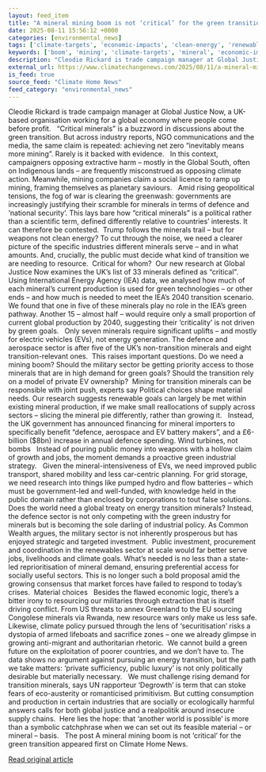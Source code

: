 ```yaml
---
layout: feed_item
title: "A mineral mining boom is not ‘critical’ for the green transition"
date: 2025-08-11 15:56:12 +0000
categories: [environmental_news]
tags: ['climate-targets', 'economic-impacts', 'clean-energy', 'renewable-energy', 'wind-power', 'climate-costs', 'net-zero']
keywords: ['boom', 'mining', 'climate-targets', 'mineral', 'economic-impacts', 'clean-energy', 'renewable-energy', 'wind-power']
description: "Cleodie Rickard is trade campaign manager at Global Justice Now, a UK-based organisation working for a global economy where people come before profit"
external_url: https://www.climatechangenews.com/2025/08/11/a-mineral-mining-boom-is-not-critical-for-the-green-transition/
is_feed: true
source_feed: "Climate Home News"
feed_category: "environmental_news"
---
```


Cleodie Rickard is trade campaign manager at Global Justice Now, a UK-based organisation working for a global economy where people come before profit.&nbsp;&nbsp; “Critical minerals” is a buzzword in discussions about the green transition. But across industry reports, NGO communications and the media, the same claim is repeated: achieving net zero “inevitably means more mining”. Rarely is it backed with evidence. &nbsp; In this context, campaigners opposing extractive harm – mostly in the Global South, often on Indigenous lands – are frequently misconstrued as opposing climate action. Meanwhile, mining companies claim a social licence to ramp up mining, framing themselves as planetary saviours.&nbsp;&nbsp; Amid rising geopolitical tensions, the fog of war is clearing the greenwash: governments are increasingly justifying their scramble for minerals in terms of defence and ‘national security’. This lays bare how &#8220;critical minerals&#8221; is a political rather than a scientific term, defined differently relative to countries’ interests. It can therefore be contested.&nbsp; Trump follows the minerals trail – but for weapons not clean energy? To cut through the noise, we need a clearer picture of the specific industries different minerals serve &#8211; and in what amounts. And, crucially, the public must decide what kind of transition we are needing to resource.&nbsp; Critical for whom?&nbsp; Our new research at Global Justice Now examines the UK’s list of 33 minerals defined as “critical”. Using International Energy Agency (IEA) data, we analysed how much of each mineral’s current production is used for green technologies – or other ends – and how much is needed to meet the IEA’s 2040 transition scenario.&nbsp;&nbsp; We found that one in five of these minerals play no role in the IEA&#8217;s green pathway. Another 15 – almost half – would require only a small proportion of current global production by 2040, suggesting their ‘criticality’ is not driven by green goals. &nbsp; Only seven minerals require significant uplifts – and mostly for electric vehicles (EVs), not energy generation. The defence and aerospace sector is after five of the UK’s non-transition minerals and eight transition-relevant ones.&nbsp; This raises important questions. Do we need a mining boom? Should the military sector be getting priority access to those minerals that are in high demand for green goals? Should the transition rely on a model of private EV ownership?&nbsp; Mining for transition minerals can be responsible with joint push, experts say Political choices shape material needs. Our research suggests renewable goals can largely be met within existing mineral production, if we make small reallocations of supply across sectors – slicing the mineral pie differently, rather than growing it.&nbsp;&nbsp; Instead, the UK government has announced financing for mineral importers to specifically benefit “defence, aerospace and EV battery makers”, and a £6-billion ($8bn) increase in annual defence spending. Wind turbines, not bombs &nbsp; Instead of pouring public money into weapons with a hollow claim of growth and jobs, the moment demands a proactive green industrial strategy.&nbsp;&nbsp; Given the mineral-intensiveness of EVs, we need improved public transport, shared mobility and less car-centric planning. For grid storage, we need research into things like pumped hydro and flow batteries – which must be government-led and well-funded, with knowledge held in the public domain rather than enclosed by corporations to tout false solutions.&nbsp; Does the world need a global treaty on energy transition minerals? Instead, the defence sector is not only competing with the green industry for minerals but is becoming the sole darling of industrial policy. As Common Wealth argues, the military sector is not inherently prosperous but has enjoyed strategic and targeted investment.&nbsp; Public investment, procurement and coordination in the renewables sector at scale would far better serve jobs, livelihoods and climate goals. What&#8217;s needed is no less than a state-led reprioritisation of mineral demand, ensuring preferential access for socially useful sectors. This is no longer such a bold proposal amid the growing consensus that market forces have failed to respond to today’s crises.&nbsp; Material choices&nbsp;&nbsp; Besides the flawed economic logic, there’s a bitter irony to resourcing our militaries through extraction that is itself driving conflict. From US threats to annex Greenland to the EU sourcing Congolese minerals via Rwanda, new resource wars only make us less safe. Likewise, climate policy pursued through the lens of ‘securitisation’ risks a dystopia of armed lifeboats and sacrifice zones – one we already glimpse in growing anti-migrant and authoritarian rhetoric.&nbsp; We cannot build a green future on the exploitation of poorer countries, and we don’t have to. The data shows no argument against pursuing an energy transition, but the path we take matters: ‘private sufficiency, public luxury’ is not only politically desirable but materially necessary.&nbsp;&nbsp; We must challenge rising demand for transition minerals, says UN rapporteur ‘Degrowth’ is term that can stoke fears of eco-austerity or romanticised primitivism. But cutting consumption and production in certain industries that are socially or ecologically harmful answers calls for both global justice and a realpolitik around insecure supply chains.&nbsp; Here lies the hope: that ‘another world is possible’ is more than a symbolic catchphrase when we can set out its feasible material – or mineral – basis.&nbsp;&nbsp; The post A mineral mining boom is not &#8216;critical&#8217; for the green transition appeared first on Climate Home News.

[Read original article](https://www.climatechangenews.com/2025/08/11/a-mineral-mining-boom-is-not-critical-for-the-green-transition/)
